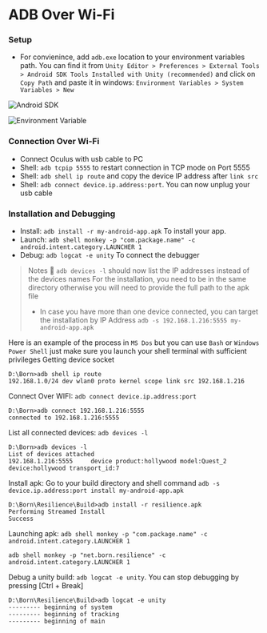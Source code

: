 # ADB Over Wi-Fi

### Setup
- For convienince, add `adb.exe` location to your environment variables path. You can find it from `Unity Editor > Preferences > External Tools > Android SDK Tools Installed with Unity (recommended)` and click on `Copy Path` and paste it in windows: `Environment Variables > System Variables > New`

![Android SDK](/_res/ADB/UnityAndroidSDKLocation.jpg)

![Environment Variable](/_res/ADB/SDKEnvVars.jpg)

### Connection Over Wi-Fi
- Connect Oculus with usb cable to PC
- Shell: `adb tcpip 5555` to restart connection in TCP mode on Port 5555
- Shell: `adb shell ip route` and copy the device IP address after `link src`
- Shell: `adb connect device.ip.address:port`. You can now unplug your usb cable

### Installation and Debugging
- Install: `adb install -r my-android-app.apk` To install your app.
- Launch: `adb shell monkey -p "com.package.name" -c android.intent.category.LAUNCHER 1`
- Debug: `adb logcat -e unity` To connect the debugger

>Notes 📝
>`adb devices -l` should now list the IP addresses instead of the devices names 
>  For the installation, you need to be in the same directory otherwise you will need to provide the full path to the apk file
>  - In case you have more than one device connected, you can target the installation by IP Address `adb -s 192.168.1.216:5555 my-android-app.apk`


Here is an example of the process in `MS Dos` but you can use `Bash` or `Windows Power Shell`  just make sure you launch your shell terminal with sufficient privileges
Getting device socket

``` console
D:\Born>adb shell ip route
192.168.1.0/24 dev wlan0 proto kernel scope link src 192.168.1.216
```

Connect Over WIFI: `adb connect device.ip.address:port`

``` console
D:\Born>adb connect 192.168.1.216:5555
connected to 192.168.1.216:5555
```

List all connected devices:  `adb devices -l`

``` console
D:\Born>adb devices -l
List of devices attached
192.168.1.216:5555     device product:hollywood model:Quest_2 device:hollywood transport_id:7
```

Install apk: Go to your build directory and shell command `adb -s device.ip.address:port install my-android-app.apk`

``` console
D:\Born\Resilience\Build>adb install -r resilience.apk
Performing Streamed Install
Success
```


Launching apk: `adb shell monkey -p "com.package.name" -c android.intent.category.LAUNCHER 1`
``` console
adb shell monkey -p "net.born.resilience" -c android.intent.category.LAUNCHER 1
```

Debug a unity build: `adb logcat -e unity`. You can stop debugging by pressing [Ctrl + Break]

``` console
D:\Born\Resilience\Build>adb logcat -e unity
--------- beginning of system
--------- beginning of tracking
--------- beginning of main
```


